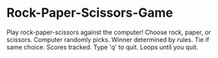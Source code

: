 # Rock-Paper-Scissors-Game
Play rock-paper-scissors against the computer! Choose rock, paper, or scissors. Computer randomly picks. Winner determined by rules. Tie if same choice. Scores tracked. Type 'q' to quit. Loops until you quit.
